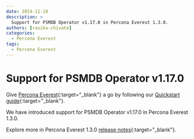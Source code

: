 ```yaml
---
date: 2024-11-18
description: >
  Support for PSMDB Operator v1.17.0 in Percona Everest 1.3.0.
authors: [rasika-chivate]
categories:
  - Percona Everest
tags:
  - Percona Everest
---
```


# Support for PSMDB Operator v1.17.0

<!-- more -->

Give [Percona Everest](https://docs.percona.com/everest/index.html){:target="_blank"} a go by following our [Quickstart guide](https://docs.percona.com/everest/quickstart-guide/quick-install.html){:target="_blank"}.

We have introduced support for PSMDB Operator v1.17.0 in Percona Everest 1.3.0. 

Explore more in Percona Everest 1.3.0 [release notes](https://docs.percona.com/everest/release-notes/Percona-Everest-1.3.0-%282024-11-18%29.html){:target="_blank"}.



